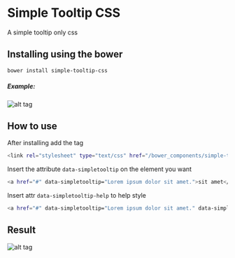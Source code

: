 Simple Tooltip CSS
==================

A simple tooltip only css

## Installing using the bower

```bash
bower install simple-tooltip-css
```
##### Example: 
![alt tag](http://i.giphy.com/yoJC2Kknd3VdryDBpm.gif)

## How to use

After installing add the tag
```bash
<link rel="stylesheet" type="text/css" href="/bower_components/simple-tooltip-css/dist/css/simple-tooltip.min.css">`
```

Insert the attribute `data-simpletooltip` on the element you want
```bash
<a href="#" data-simpletooltip="Lorem ipsum dolor sit amet.">sit amet</a>
```

Insert attr `data-simpletooltip-help` to help style
```bash
<a href="#" data-simpletooltip="Lorem ipsum dolor sit amet." data-simpletooltip-help>sit amet</a>
```


## Result
![alt tag](https://tinypng.com/web/output/u5patm87j78plfhk.png/Captura%20de%20Tela%202014-12-09%20a%CC%80s%2011.38.24%20PM.png)


